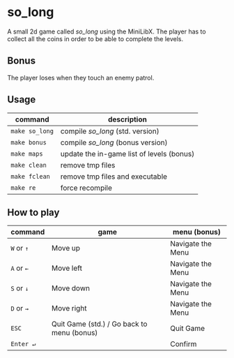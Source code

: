 # so_long
A small 2d game called *so_long* using the MiniLibX.
The player has to collect all the coins in order to be able to complete the levels.

## Bonus
The player loses when they touch an enemy patrol.

## Usage
| command | description |
| ------- | ----------- |
| `make so_long` | compile *so_long* (std. version) |
| `make bonus` | compile *so_long* (bonus version) |
| `make maps` | update the in-game list of levels (bonus) |
| `make clean` | remove tmp files |
| `make fclean` | remove tmp files and executable |
| `make re` | force recompile |

## How to play
| command | game | menu (bonus) |
| ------- | ------- | --------------- |
| `W` or `↑` | Move up | Navigate the Menu |
| `A` or `←` | Move left | Navigate the Menu |
| `S` or `↓` | Move down | Navigate the Menu |
| `D` or `→` | Move right | Navigate the Menu |
| `ESC` | Quit Game (std.) / Go back to menu (bonus) | Quit Game |
| `Enter ↵` | | Confirm |
